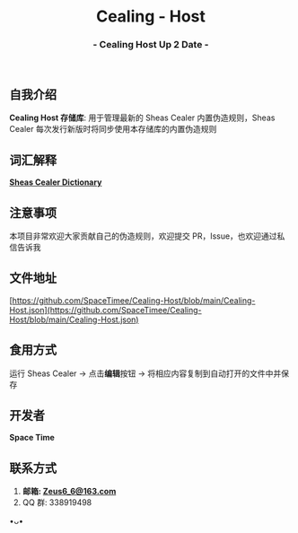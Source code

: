 <h1 align="center">Cealing - Host</h1>
<h3 align="center">- Cealing Host Up 2 Date -</h3>
</br>

## 自我介绍
**Cealing Host 存储库**: 用于管理最新的 Sheas Cealer 内置伪造规则，Sheas Cealer 每次发行新版时将同步使用本存储库的内置伪造规则

## 词汇解释
**[Sheas Cealer Dictionary](https://github.com/SpaceTimee/Sheas-Cealer/wiki/Sheas-Cealer-Dictionary)**

## 注意事项
本项目非常欢迎大家贡献自己的伪造规则，欢迎提交 PR，Issue，也欢迎通过私信告诉我

## 文件地址
[https://github.com/SpaceTimee/Cealing-Host/blob/main/Cealing-Host.json](https://github.com/SpaceTimee/Cealing-Host/blob/main/Cealing-Host.json)

## 食用方式
运行 Sheas Cealer -> 点击**编辑**按钮 -> 将相应内容复制到自动打开的文件中并保存

## 开发者
**Space Time**

## 联系方式
1. **邮箱: Zeus6_6@163.com**
2. QQ 群: 338919498

•ᴗ•
